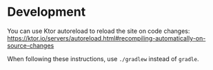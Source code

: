 # Development

You can use Ktor autoreload to reload the site on code changes:
https://ktor.io/servers/autoreload.html#recompiling-automatically-on-source-changes

When following these instructions, use `./gradlew` instead of `gradle`.
